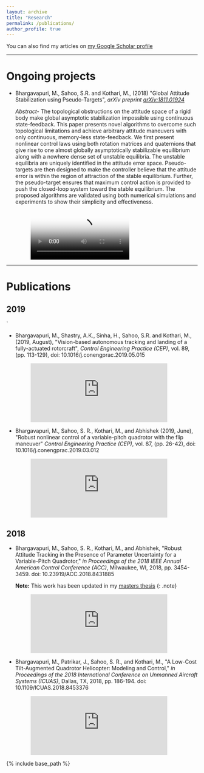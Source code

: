 ```yaml
---
layout: archive
title: "Research"
permalink: /publications/
author_profile: true
---
```


You can also find my articles on [my Google Scholar profile](https://scholar.google.co.in/citations?user=aPGRPi4AAAAJ&hl=en&authuser=1)

<!-- blank line -->
----
<!-- blank line -->

Ongoing projects
=====

* Bhargavapuri, M., Sahoo, S.R. and Kothari, M., (2018) "Global Attitude Stabilization using Pseudo-Targets", _arXiv preprint [arXiv:1811.01924](https://arxiv.org/pdf/1811.01924.pdf)_
	
	_Abstract_- The topological obstructions on the attitude space of a rigid body make global asymptotic stabilization impossible using continuous state-feedback. This paper presents novel algorithms to overcome such topological limitations and achieve arbitrary attitude maneuvers with only continuous, memory-less state-feedback. We first present nonlinear control laws using both rotation matrices and quaternions that give rise to one almost globally asymptotically stabilizable equilibrium along with a nowhere dense set of unstable equilibria. The unstable equilibria are uniquely identified in the attitude error space. Pseudo-targets are then designed to make the controller believe that the attitude error is within the region of attraction of the stable equilibrium. Further, the pseudo-target ensures that maximum control action is provided to push the closed-loop system toward the stable equilibrium. The proposed algorithms are validated using both numerical simulations and experiments to show their simplicity and effectiveness.

	<!-- blank line -->
	<figure class="video_container">
		<video style="width:65%" controls="true" allowfullscreen="true" poster="http://mahathi1992.github.io/files/thumb_pitchflip.png">
    			<source src="http://mahathi1992.github.io/files/PseudoT.mp4" type="video/mp4"> 
		</video>
	</figure>
	<!-- blank line -->

<!-- blank line -->
----
<!-- blank line -->

Publications
=====

## 2019
`
* Bhargavapuri, M., Shastry, A.K., Sinha, H., Sahoo, S.R. and Kothari, M., (2019, August), "Vision-based autonomous tracking and landing of a fully-actuated rotorcraft", _Control Engineering Practice (CEP)_, vol. 89, (pp. 113-129), doi: 10.1016/j.conengprac.2019.05.015

	<!-- blank line -->
	<figure class="video_container">
  		<iframe width="360" height="155" src="https://www.youtube.com/embed/Czgc6OZPnDw" frameborder="0" allowfullscreen="true"> </iframe>
	</figure>
	<!-- blank line -->

* Bhargavapuri, M., Sahoo, S. R., Kothari, M., and Abhishek (2019, June), "Robust nonlinear control of a variable-pitch quadrotor with the flip maneuver" _Control Engineering Practice (CEP)_, vol. 87, (pp. 26-42), doi: 10.1016/j.conengprac.2019.03.012

	<!-- blank line -->
	<figure class="video_container">
		<iframe width="360" height="155" src="https://www.youtube.com/embed/jKorhMlJLLo" frameborder="0" allow="accelerometer; autoplay; encrypted-media; gyroscope; picture-in-picture" allowfullscreen> </iframe>
	</figure>
	<!-- blank line -->

## 2018

* Bhargavapuri, M., Sahoo, S. R., Kothari, M., and Abhishek, "Robust Attitude Tracking in the Presence of Parameter Uncertainty for a Variable-Pitch Quadrotor," _in Proceedings of the 2018 IEEE Annual American Control Conference (ACC)_, Milwaukee, WI, 2018, pp. 3454-3459.
doi: 10.23919/ACC.2018.8431885

	**Note:** This work has been updated in my [masters thesis](http://mahathi1992.github.io/files/mtech_thesis.pdf)
	{: .note}

	<!-- blank line -->
	<figure class="video_container">
		<iframe width="360" height="155" src="https://www.youtube.com/embed/UYpmwrI-T0c" frameborder="0" allow="accelerometer; autoplay; encrypted-media; gyroscope; picture-in-picture" allowfullscreen></iframe>
	</figure>
	<!-- blank line -->

* Bhargavapuri, M., Patrikar, J., Sahoo, S. R., and Kothari, M., "A Low-Cost Tilt-Augmented Quadrotor Helicopter: Modeling and Control," _in Proceedings of the 2018 International Conference on Unmanned Aircraft Systems (ICUAS)_, Dallas, TX, 2018, pp. 186-194.
doi: 10.1109/ICUAS.2018.8453376

	<!-- blank line -->
	<figure class="video_container">
		<iframe width="360" height="155" src="https://www.youtube.com/embed/AbwPkl9ihV8" frameborder="0" allow="accelerometer; autoplay; encrypted-media; gyroscope; picture-in-picture" allowfullscreen></iframe>
	</figure>
	<!-- blank line -->

{% include base_path %}

<!-- {% for post in site.publications reversed %}
  {% include archive-single.html %}
{% endfor %}

-->

